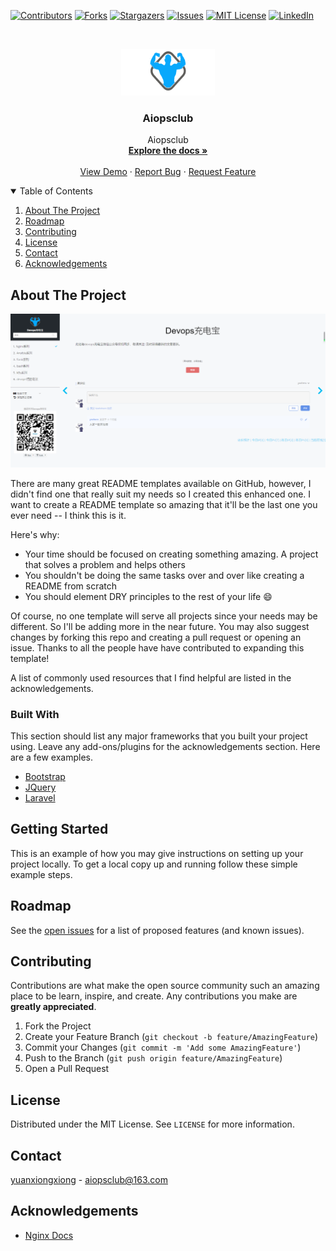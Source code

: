 <!--
*** Thanks for checking out the Best-README-Template. If you have a suggestion
*** that would make this better, please fork the repo and create a pull request
*** or simply open an issue with the tag "enhancement".
*** Thanks again! Now go create something AMAZING! :D
-->
[![Contributors][contributors-shield]][contributors-url]
[![Forks][forks-shield]][forks-url]
[![Stargazers][stars-shield]][stars-url]
[![Issues][issues-shield]][issues-url]
[![MIT License][license-shield]][license-url]
[![LinkedIn][linkedin-shield]][linkedin-url]



<!-- PROJECT SHIELDS -->
<!--
*** I'm using markdown "reference style" links for readability.
*** Reference links are enclosed in brackets [ ] instead of parentheses ( ).
*** See the bottom of this document for the declaration of the reference variables
*** for contributors-url, forks-url, etc. This is an optional, concise syntax you may use.
*** https://www.markdownguide.org/basic-syntax/#reference-style-links
-->
<!-- PROJECT LOGO -->
<br />
<p align="center">
  <a href="https://github.com/aiopsclub/devopsclub">
    <img src="images/logo.png" alt="Logo" width="150" height="75">
  </a>

  <h3 align="center">Aiopsclub</h3>

  <p align="center">
    Aiopsclub
    <br />
    <a href="https://github.com/aiopsclub/devopsclub"><strong>Explore the docs »</strong></a>
    <br />
    <br />
    <a href="https://aiopsclub.com">View Demo</a>
    ·
    <a href="https://github.com/aiopsclub/devopsclub/issues">Report Bug</a>
    ·
    <a href="https://github.com/aiopsclub/devopsclub/issues">Request Feature</a>
  </p>
</p>



<!-- TABLE OF CONTENTS -->
<details open="open">
  <summary>Table of Contents</summary>
  <ol>
    <li>
      <a href="#about-the-project">About The Project</a>
    </li>
    <li><a href="#roadmap">Roadmap</a></li>
    <li><a href="#contributing">Contributing</a></li>
    <li><a href="#license">License</a></li>
    <li><a href="#contact">Contact</a></li>
    <li><a href="#acknowledgements">Acknowledgements</a></li>
  </ol>
</details>



<!-- ABOUT THE PROJECT -->
## About The Project

[![Product Name Screen Shot][product-screenshot]](https://aiopsclub.com)

There are many great README templates available on GitHub, however, I didn't find one that really suit my needs so I created this enhanced one. I want to create a README template so amazing that it'll be the last one you ever need -- I think this is it.

Here's why:
* Your time should be focused on creating something amazing. A project that solves a problem and helps others
* You shouldn't be doing the same tasks over and over like creating a README from scratch
* You should element DRY principles to the rest of your life :smile:

Of course, no one template will serve all projects since your needs may be different. So I'll be adding more in the near future. You may also suggest changes by forking this repo and creating a pull request or opening an issue. Thanks to all the people have have contributed to expanding this template!

A list of commonly used resources that I find helpful are listed in the acknowledgements.

### Built With

This section should list any major frameworks that you built your project using. Leave any add-ons/plugins for the acknowledgements section. Here are a few examples.
* [Bootstrap](https://getbootstrap.com)
* [JQuery](https://jquery.com)
* [Laravel](https://laravel.com)



<!-- GETTING STARTED -->
## Getting Started

This is an example of how you may give instructions on setting up your project locally.
To get a local copy up and running follow these simple example steps.

<!-- ROADMAP -->
## Roadmap

See the [open issues](https://github.com/aiopsclub/devopsclub/issues) for a list of proposed features (and known issues).



<!-- CONTRIBUTING -->
## Contributing

Contributions are what make the open source community such an amazing place to be learn, inspire, and create. Any contributions you make are **greatly appreciated**.

1. Fork the Project
2. Create your Feature Branch (`git checkout -b feature/AmazingFeature`)
3. Commit your Changes (`git commit -m 'Add some AmazingFeature'`)
4. Push to the Branch (`git push origin feature/AmazingFeature`)
5. Open a Pull Request



<!-- LICENSE -->
## License

Distributed under the MIT License. See `LICENSE` for more information.



<!-- CONTACT -->
## Contact

[yuanxiongxiong](https://aiopsclub.com) - aiopsclub@163.com

<!-- ACKNOWLEDGEMENTS -->
## Acknowledgements
* [Nginx Docs](https://nginx.org/en/docs/)





<!-- MARKDOWN LINKS & IMAGES -->
<!-- https://www.markdownguide.org/basic-syntax/#reference-style-links -->
[contributors-shield]: https://img.shields.io/github/contributors/aiopsclub/devopsclub.svg?style=for-the-badge
[contributors-url]: https://github.com/aiopsclub/devopsclub/graphs/contributors
[forks-shield]: https://img.shields.io/github/forks/aiopsclub/devopsclub.svg?style=for-the-badge
[forks-url]: https://github.com/aiopsclub/devopsclub/network/members
[stars-shield]: https://img.shields.io/github/stars/aiopsclub/devopsclub.svg?style=for-the-badge
[stars-url]: https://github.com/aiopsclub/devopsclub/stargazers
[issues-shield]: https://img.shields.io/github/issues/aiopsclub/devopsclub.svg?style=for-the-badge
[issues-url]: https://github.com/aiopsclub/devopsclub/issues
[license-shield]: https://img.shields.io/github/license/aiopsclub/devopsclub.svg?style=for-the-badge
[license-url]: https://github.com/aiopsclub/devopsclub/blob/master/LICENSE.txt
[linkedin-shield]: https://img.shields.io/badge/-LinkedIn-black.svg?style=for-the-badge&logo=linkedin&colorB=555
[linkedin-url]: https://linkedin.com/in/othneildrew
[product-screenshot]: images/screenshot.png

